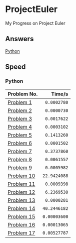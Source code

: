 # ProjectEuler
My Progress on Project Euler

## Answers
[Python](https://github.com/AlexNewson/ProjectEuler/tree/master/Python)

## Speed
### Python
|Problem No.|Time/s|
|---|---:|
|[Problem 1](https://github.com/AlexNewson/ProjectEuler/blob/master/Python/euler001.py)|`0.0002780`|
|[Problem 2](https://github.com/AlexNewson/ProjectEuler/blob/master/Python/euler002.py)|`0.0000730`|
|[Problem 3](https://github.com/AlexNewson/ProjectEuler/blob/master/Python/euler003.py)|`0.0017622`|
|[Problem 4](https://github.com/AlexNewson/ProjectEuler/blob/master/Python/euler004.py)|`0.0003102`|
|[Problem 5](https://github.com/AlexNewson/ProjectEuler/blob/master/Python/euler005.py)|`0.1413260`|
|[Problem 6](https://github.com/AlexNewson/ProjectEuler/blob/master/Python/euler006.py)|`0.0001502`|
|[Problem 7](https://github.com/AlexNewson/ProjectEuler/blob/master/Python/euler007.py)|`0.3737860`|
|[Problem 8](https://github.com/AlexNewson/ProjectEuler/blob/master/Python/euler008.py)|`0.0061557`|
|[Problem 9](https://github.com/AlexNewson/ProjectEuler/blob/master/Python/euler009.py)|`0.0005982`|
|[Problem 10](https://github.com/AlexNewson/ProjectEuler/blob/master/Python/euler010.py)|`22.9424088`|
|[Problem 11](https://github.com/AlexNewson/ProjectEuler/blob/master/Python/euler011.py)|`0.0009398`|
|[Problem 12](https://github.com/AlexNewson/ProjectEuler/blob/master/Python/euler012.py)|`6.2369530`|
|[Problem 13](https://github.com/AlexNewson/ProjectEuler/blob/master/Python/euler013.py)|`0.0000281`|
|[Problem 14](https://github.com/AlexNewson/ProjectEuler/blob/master/Python/euler014.py)|`40.2446182`|
|[Problem 15](https://github.com/AlexNewson/ProjectEuler/blob/master/Python/euler015.py)|`0.00003600`|
|[Problem 16](https://github.com/AlexNewson/ProjectEuler/blob/master/Python/euler016.py)|`0.00013065`|
|[Problem 17](https://github.com/AlexNewson/ProjectEuler/blob/master/Python/euler017.py)|`0.00527787`|
